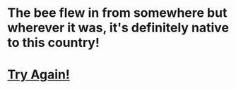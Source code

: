 # The bee flew in from somewhere but wherever it was, it's definitely native to this country!
<p align="center">
  <h1><a href="https://dxrpy.github.io/Dxrpys-Garbage-Website/dora">Try Again!</a></h1>
</p>
